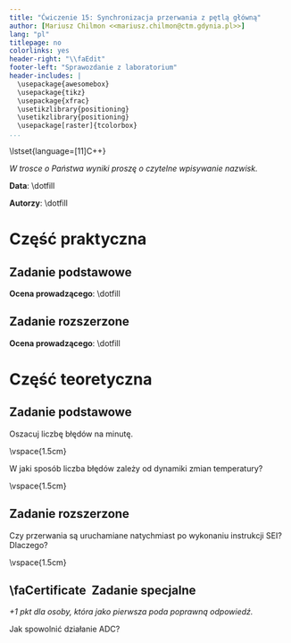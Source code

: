 ```yaml
---
title: "Ćwiczenie 15: Synchronizacja przerwania z pętlą główną"
author: [Mariusz Chilmon <<mariusz.chilmon@ctm.gdynia.pl>>]
lang: "pl"
titlepage: no
colorlinks: yes
header-right: "\\faEdit"
footer-left: "Sprawozdanie z laboratorium"
header-includes: |
  \usepackage{awesomebox}
  \usepackage{tikz}
  \usepackage{xfrac}
  \usetikzlibrary{positioning}
  \usetikzlibrary{positioning}
  \usepackage[raster]{tcolorbox}
...
```


\lstset{language=[11]C++}

_W trosce o Państwa wyniki proszę o czytelne wpisywanie nazwisk._

**Data**: \dotfill

**Autorzy**: \dotfill

# Część praktyczna

## Zadanie podstawowe

**Ocena prowadzącego**: \dotfill

## Zadanie rozszerzone

**Ocena prowadzącego**: \dotfill

# Część teoretyczna

## Zadanie podstawowe

Oszacuj liczbę błędów na minutę.

\vspace{1.5cm}

W jaki sposób liczba błędów zależy od dynamiki zmian temperatury?

\vspace{1.5cm}

## Zadanie rozszerzone

Czy przerwania są uruchamiane natychmiast po wykonaniu instrukcji SEI? Dlaczego?

\vspace{1.5cm}

## \faCertificate&nbsp; Zadanie specjalne

_+1 pkt dla osoby, która jako pierwsza poda poprawną odpowiedź._

Jak spowolnić działanie ADC?
